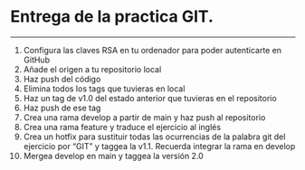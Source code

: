 # Entrega de la practica GIT.
---
1. Configura las claves RSA en tu ordenador para poder autenticarte en GitHub
2. Añade el origen a tu repositorio local
3. Haz push del código
4. Elimina todos los tags que tuvieras en local
5. Haz un tag de v1.0 del estado anterior que tuvieras en el repositorio
6. Haz push de ese tag
7. Crea una rama develop a partir de main y haz push al repositorio
8. Crea una rama feature y traduce el ejercicio al inglés
9. Crea un hotfix para sustituir todas las ocurrencias de la palabra git del ejercicio por 
“GIT” y taggea la v1.1. Recuerda integrar la rama en develop
10. Mergea develop en main y taggea la versión 2.0

